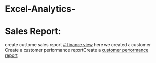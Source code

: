 # Excel-Analytics-
# Sales Report:
create custome sales report
[# finance view](https://github.com/Prasad-ig/Excel-Analytics-/edit/main/README.md#sales-report)
here we created a customer
Create a customer performance reportCreate a [customer performance report](https://acrobat.adobe.com/id/urn:aaid:sc:AP:d70666f2-5c22-40d0-bd8f-1a49c7e8ef37)
